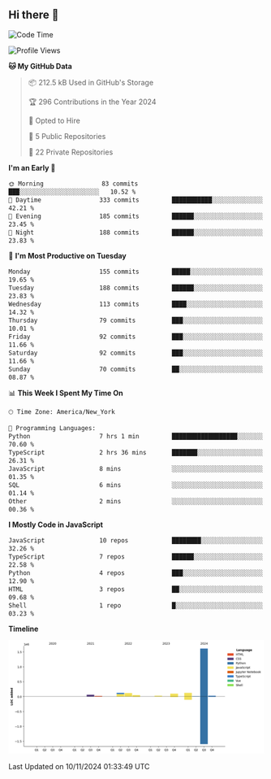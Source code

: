## Hi there 👋

<!--START_SECTION:waka-->
![Code Time](http://img.shields.io/badge/Code%20Time-99%20hrs%2049%20mins-blue)

![Profile Views](http://img.shields.io/badge/Profile%20Views-67-blue)

**🐱 My GitHub Data** 

> 📦 212.5 kB Used in GitHub's Storage 
 > 
> 🏆 296 Contributions in the Year 2024
 > 
> 💼 Opted to Hire
 > 
> 📜 5 Public Repositories 
 > 
> 🔑 22 Private Repositories 
 > 
**I'm an Early 🐤** 

```text
🌞 Morning                83 commits          ███░░░░░░░░░░░░░░░░░░░░░░   10.52 % 
🌆 Daytime                333 commits         ███████████░░░░░░░░░░░░░░   42.21 % 
🌃 Evening                185 commits         ██████░░░░░░░░░░░░░░░░░░░   23.45 % 
🌙 Night                  188 commits         ██████░░░░░░░░░░░░░░░░░░░   23.83 % 
```
📅 **I'm Most Productive on Tuesday** 

```text
Monday                   155 commits         █████░░░░░░░░░░░░░░░░░░░░   19.65 % 
Tuesday                  188 commits         ██████░░░░░░░░░░░░░░░░░░░   23.83 % 
Wednesday                113 commits         ████░░░░░░░░░░░░░░░░░░░░░   14.32 % 
Thursday                 79 commits          ███░░░░░░░░░░░░░░░░░░░░░░   10.01 % 
Friday                   92 commits          ███░░░░░░░░░░░░░░░░░░░░░░   11.66 % 
Saturday                 92 commits          ███░░░░░░░░░░░░░░░░░░░░░░   11.66 % 
Sunday                   70 commits          ██░░░░░░░░░░░░░░░░░░░░░░░   08.87 % 
```


📊 **This Week I Spent My Time On** 

```text
🕑︎ Time Zone: America/New_York

💬 Programming Languages: 
Python                   7 hrs 1 min         ██████████████████░░░░░░░   70.60 % 
TypeScript               2 hrs 36 mins       ███████░░░░░░░░░░░░░░░░░░   26.31 % 
JavaScript               8 mins              ░░░░░░░░░░░░░░░░░░░░░░░░░   01.35 % 
SQL                      6 mins              ░░░░░░░░░░░░░░░░░░░░░░░░░   01.14 % 
Other                    2 mins              ░░░░░░░░░░░░░░░░░░░░░░░░░   00.36 % 
```

**I Mostly Code in JavaScript** 

```text
JavaScript               10 repos            ████████░░░░░░░░░░░░░░░░░   32.26 % 
TypeScript               7 repos             ██████░░░░░░░░░░░░░░░░░░░   22.58 % 
Python                   4 repos             ███░░░░░░░░░░░░░░░░░░░░░░   12.90 % 
HTML                     3 repos             ██░░░░░░░░░░░░░░░░░░░░░░░   09.68 % 
Shell                    1 repo              █░░░░░░░░░░░░░░░░░░░░░░░░   03.23 % 
```



**Timeline**

![Lines of Code chart](https://raw.githubusercontent.com/dikshithvishnu/dikshithvishnu/main/assets/bar_graph.png)


 Last Updated on 10/11/2024 01:33:49 UTC
<!--END_SECTION:waka-->
